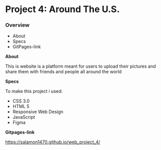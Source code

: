 # Project 4: Around The U.S.

### Overview

* About
* Specs
* GitPages-link


**About**

This is website is a platform meant for users to upload their pictures and share them with friends and people all around the world

**Specs**

To make this project i used:

* CSS 3.0
* HTML 5
* Responsive Web Design
* JavaScript
* Figma

**Gitpages-link**

https://salamon1470.github.io/web_project_4/
